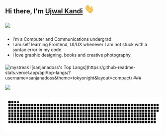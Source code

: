 <h2 align="left">Hi there, I'm <a href="https://www.linkedin.com/in/sanjana-doss-b8a07b175/" target="_blank" rel="noopener noreferrer">Ujwal Kandi</a> <img src="https://raw.githubusercontent.com/ABSphreak/ABSphreak/master/gifs/Hi.gif" height="30" />
  
<a href="https://www.youtube.com/watch?v=dQw4w9WgXcQ"><img src="https://user-images.githubusercontent.com/73097560/115834477-dbab4500-a447-11eb-908a-139a6edaec5c.gif"></a>
  
 ### <about>
- I'm a Computer and Communications undergrad  
- I am self learning Frontend, UI/UX whenever I am not stuck with a syntax error in my code
- I love graphic designing, books and creative photography.

 ### <about class ="Boring Stats... 🚀">
<img src="https://github-readme-streak-stats.herokuapp.com/?user=sanjanadoss&theme=tokyonight" alt="mystreak"/>
 ![sanjanadoss's Top Langs](https://github-readme-stats.vercel.app/api/top-langs/?username=sanjanadoss&theme=tokyonight&layout=compact)
 ### </about>
 
 <a href="https://www.youtube.com/watch?v=dQw4w9WgXcQ"><img src="https://user-images.githubusercontent.com/73097560/115834477-dbab4500-a447-11eb-908a-139a6edaec5c.gif"></a>
 ### </theend>
 <img src="https://raw.githubusercontent.com/Pepyn0/Pepyn0/e9a41b56511796ce23652bd2c58a7834dcdb7296/github-contribution-grid-snake.svg">
